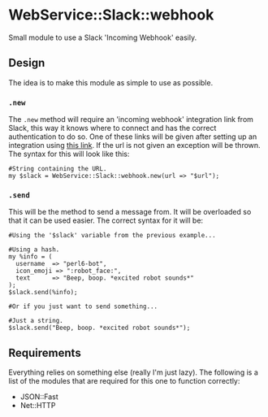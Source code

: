 # WebService::Slack::webhook
Small module to use a Slack 'Incoming Webhook' easily.


## Design
The idea is to make this module as simple to use as possible.

### `.new`
The `.new` method will require an 'incoming webhook' integration link from Slack, this way it knows where to connect and has the correct authentication to do so. One of these links will be given after setting up an integration using [this link](https://my.slack.com/services/new/incoming-webhook/ "New Slack incoming webhook"). If the url is not given an exception will be thrown. The syntax for this will look like this:
```
#String containing the URL.
my $slack = WebService::Slack::webhook.new(url => "$url");
```

### `.send`
This will be the method to send a message from. It will be overloaded so that it can be used easier. The correct syntax for it will be:
```
#Using the '$slack' variable from the previous example...

#Using a hash.
my %info = (
  username  => "perl6-bot",
  icon_emoji => ":robot_face:",
  text      => "Beep, boop. *excited robot sounds*"
);
$slack.send(%info);

#Or if you just want to send something...

#Just a string.
$slack.send("Beep, boop. *excited robot sounds*");
```


## Requirements
Everything relies on something else (really I'm just lazy). The following is a list of the modules that are required for this one to function correctly:
- JSON::Fast
- Net::HTTP
